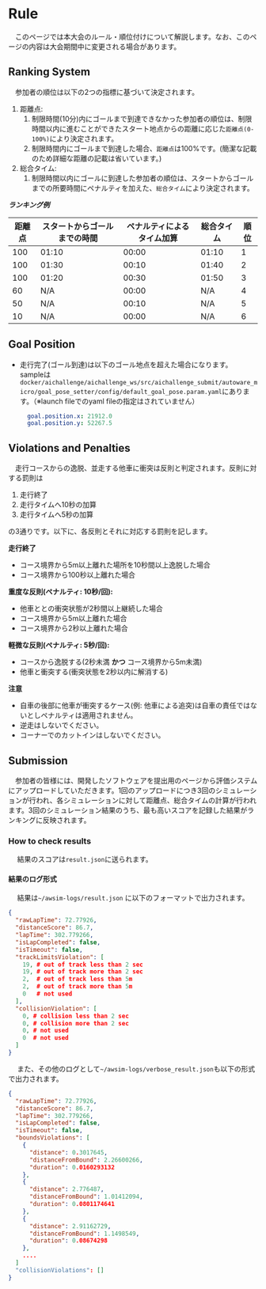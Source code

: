 # Rule

&emsp;このページでは本大会のルール・順位付けについて解説します。なお、このページの内容は大会期間中に変更される場合があります。

## Ranking System

&emsp;参加者の順位は以下の2つの指標に基づいて決定されます。

1. 距離点:
   1. 制限時間(10分)内にゴールまで到達できなかった参加者の順位は、制限時間以内に進むことができたスタート地点からの距離に応じた`距離点(0-100%)`により決定されます。
   2. 制限時間内にゴールまで到達した場合、`距離点`は100%です。(簡潔な記載のため詳細な距離の記載は省いています。)
2. 総合タイム:
   1. 制限時間以内にゴールに到達した参加者の順位は、スタートからゴールまでの所要時間にペナルティを加えた、`総合タイム`により決定されます。  

***ランキング例***

| 距離点 | スタートからゴールまでの時間 | ペナルティによるタイム加算 | 総合タイム | 順位 | 
| ------ | ---------------------------- | -------------------------- | ---------- | ---- |
| 100    | 01:10                        | 00:00                      | 01:10      | 1    |
| 100    | 01:30                        | 00:10                      | 01:40      | 2    |
| 100    | 01:20                        | 00:30                      | 01:50      | 3    |
| 60     | N/A                          | 00:00                      | N/A        | 4    |
| 50     | N/A                          | 00:10                      | N/A        | 5    |
| 10     | N/A                          | 00:00                      | N/A        | 6    |

## Goal Position

- 走行完了(ゴール到達)は以下のゴール地点を超えた場合になります。
  sampleは`docker/aichallenge/aichallenge_ws/src/aichallenge_submit/autoware_micro/goal_pose_setter/config/default_goal_pose.param.yaml`にあります。（※launch fileでのyaml fileの指定はされていません）
  ```yaml
    goal.position.x: 21912.0
    goal.position.y: 52267.5
  ```

## Violations and Penalties

&emsp;走行コースからの逸脱、並走する他車に衝突は反則と判定されます。反則に対する罰則は

1. 走行終了
2. 走行タイムへ10秒の加算
3. 走行タイムへ5秒の加算

の3通りです。以下に、各反則とそれに対応する罰則を記します。

**走行終了**

- コース境界から5m以上離れた場所を10秒間以上逸脱した場合
- コース境界から100秒以上離れた場合

**重度な反則(ペナルティ: 10秒/回):**

- 他車ととの衝突状態が2秒間以上継続した場合
- コース境界から5m以上離れた場合
- コース境界から2秒以上離れた場合

**軽微な反則(ペナルティ: 5秒/回):**

- コースから逸脱する(2秒未満 **かつ** コース境界から5m未満)
- 他車と衝突する(衝突状態を2秒以内に解消する)

**注意**

- 自車の後部に他車が衝突するケース(例: 他車による追突)は自車の責任ではないとしペナルティは適用されません。
- 逆走はしないでください。
- コーナーでのカットインはしないでください。

## Submission

&emsp;参加者の皆様には、開発したソフトウェアを提出用のページから評価システムにアップロードしていただきます。1回のアップロードにつき3回のシミュレーションが行われ、各シミュレーションに対して距離点、総合タイムの計算が行われます。3回のシミュレーション結果のうち、最も高いスコアを記録した結果がランキングに反映されます。

### How to check results

&emsp; 結果のスコアは`result.json`に送られます。
#### 結果のログ形式
&emsp; 結果は`~/awsim-logs/result.json` に以下のフォーマットで出力されます。

```json
{
  "rawLapTime": 72.77926,
  "distanceScore": 86.7,
  "lapTime": 302.779266,
  "isLapCompleted": false,
  "isTimeout": false,
  "trackLimitsViolation": [
    19, # out of track less than 2 sec
    19, # out of track more than 2 sec
    2,  # out of track less than 5m
    2,  # out of track more than 5m
    0   # not used
  ],
  "collisionViolation": [
    0, # collision less than 2 sec
    0, # collision more than 2 sec
    0, # not used
    0  # not used
  ]
}
```

&emsp; また、その他のログとして`~/awsim-logs/verbose_result.json`も以下の形式で出力されます。

```json
{
  "rawLapTime": 72.77926,
  "distanceScore": 86.7,
  "lapTime": 302.779266,
  "isLapCompleted": false,
  "isTimeout": false,
  "boundsViolations": [
    {
      "distance": 0.3017645,
      "distanceFromBound": 2.26600266,
      "duration": 0.0160293132
    },
    {
      "distance": 2.776487,
      "distanceFromBound": 1.01412094,
      "duration": 0.0801174641
    },
    {
      "distance": 2.91162729,
      "distanceFromBound": 1.1498549,
      "duration": 0.08674298
    },
    ....
  ]
  "collisionViolations": []
}
```
